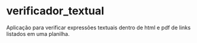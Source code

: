 # verificador_textual
Aplicação para verificar expressões textuais dentro de html e pdf de links listados em uma planilha.
